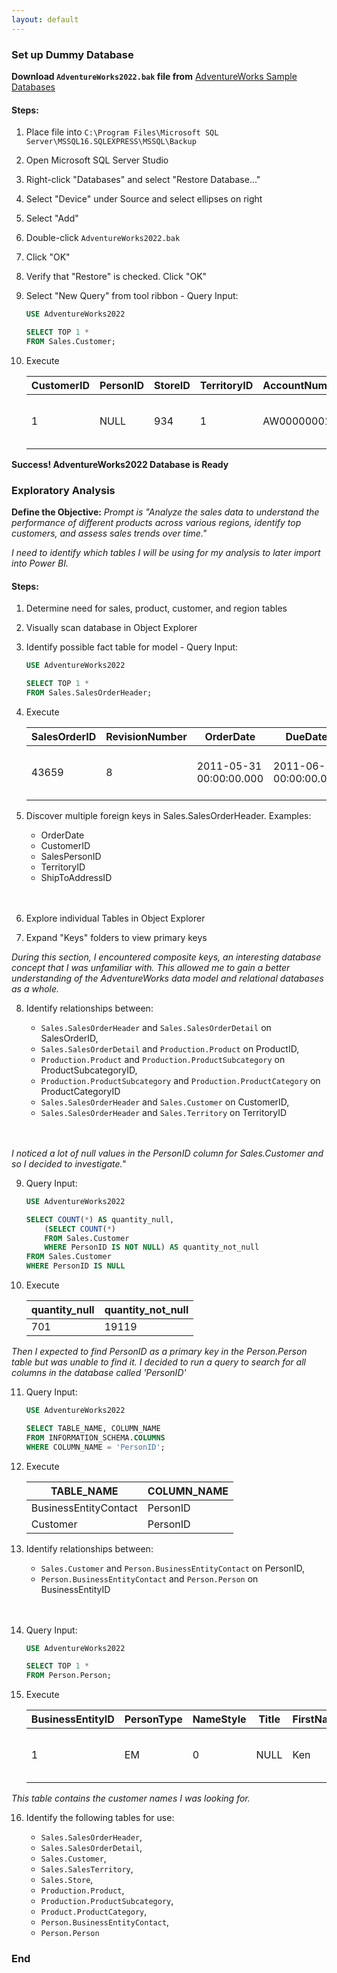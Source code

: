 ```yaml
---
layout: default
---
```


### **Set up Dummy Database**

**Download `AdventureWorks2022.bak` file from** [AdventureWorks Sample Databases](https://learn.microsoft.com/en-us/sql/samples/adventureworks-install-configure)

#### **Steps:**

1. Place file into `C:\Program Files\Microsoft SQL Server\MSSQL16.SQLEXPRESS\MSSQL\Backup`
2. Open Microsoft SQL Server Studio
3. Right-click "Databases" and select "Restore Database..."
4. Select "Device" under Source and select ellipses on right
5. Select "Add"
6. Double-click `AdventureWorks2022.bak`
7. Click "OK"
8. Verify that "Restore" is checked. Click "OK"
9. Select "New Query" from tool ribbon - Query Input:
   ```sql
   USE AdventureWorks2022

   SELECT TOP 1 *
   FROM Sales.Customer;
   ```
10. Execute

    | CustomerID | PersonID | StoreID | TerritoryID | AccountNumber | rowguid                                | ModifiedDate              |
    |------------|----------|---------|-------------|---------------|----------------------------------------|---------------------------|
    | 1          | NULL     | 934     | 1           | AW00000001    | 3F5AE95E-B87D-4AED-95B4-C3797AFCB74F    | 2014-09-12 11:15:07.263   |

**Success! AdventureWorks2022 Database is Ready**

### **Exploratory Analysis**

**Define the Objective:** <i>Prompt is "Analyze the sales data to understand the performance of different products across various regions, identify top customers, and assess sales trends over time."

I need to identify which tables I will be using for my analysis to later import into Power BI.</i>

#### **Steps:**

1. Determine need for sales, product, customer, and region tables

2. Visually scan database in Object Explorer

3. Identify possible fact table for model - Query Input:
   ```sql
   USE AdventureWorks2022

   SELECT TOP 1 *
   FROM Sales.SalesOrderHeader;
   ```
4. Execute

    | SalesOrderID | RevisionNumber | OrderDate                 | DueDate                   | ShipDate                  | Status | OnlineOrderFlag | SalesOrderNumber | PurchaseOrderNumber | AccountNumber   | CustomerID | SalesPersonID | TerritoryID | BillToAddressID | ShipToAddressID | ShipMethodID | CreditCardID | CreditCardApprovalCode | CurrencyRateID | SubTotal    | TaxAmt    | Freight  | TotalDue     | Comment | rowguid                                 | ModifiedDate           |
    |--------------|----------------|---------------------------|---------------------------|---------------------------|--------|-----------------|------------------|---------------------|-----------------|------------|---------------|-------------|-----------------|------------------|--------------|--------------|------------------------|----------------|-------------|------------|----------|---------------|---------|----------------------------------------|------------------------|
    | 43659        | 8              | 2011-05-31 00:00:00.000   | 2011-06-12 00:00:00.000   | 2011-06-07 00:00:00.000   | 5      | 0               | SO43659          | PO522145787         | 10-4020-000676   | 29825      | 279           | 5           | 985             | 985               | 5            | 16281        | 105041Vi84182          | NULL           | 20565.6206  | 1971.5149 | 616.0984 | 23153.2339    | NULL    | 79B65321-39CA-4115-9CBA-8FE0903E12E6   | 2011-06-07 00:00:00.000 |


5. Discover multiple foreign keys in Sales.SalesOrderHeader. Examples:

    * OrderDate
    * CustomerID
    * SalesPersonID
    * TerritoryID
    * ShipToAddressID
    <br>
    <br>

6. Explore individual Tables in Object Explorer

7. Expand "Keys" folders to view primary keys

  <i>During this section, I encountered composite keys, an interesting database concept that I was unfamiliar with. This allowed me to gain a better understanding of the AdventureWorks data model and relational databases as a whole.</i>

8. Identify relationships between:

    * `Sales.SalesOrderHeader` and `Sales.SalesOrderDetail` on SalesOrderID,
    * `Sales.SalesOrderDetail` and `Production.Product` on ProductID,
    * `Production.Product` and `Production.ProductSubcategory` on ProductSubcategoryID,
    * `Production.ProductSubcategory` and `Production.ProductCategory` on ProductCategoryID
    * `Sales.SalesOrderHeader` and `Sales.Customer` on CustomerID,
    * `Sales.SalesOrderHeader` and `Sales.Territory` on TerritoryID
    <br>
    <br>

  <i>I noticed a lot of null values in the PersonID column for Sales.Customer and so I decided to investigate."</i>

9. Query Input:

    ```sql
    USE AdventureWorks2022

    SELECT COUNT(*) AS quantity_null,
        (SELECT COUNT(*)
        FROM Sales.Customer
        WHERE PersonID IS NOT NULL) AS quantity_not_null
    FROM Sales.Customer
    WHERE PersonID IS NULL 
    ```

10. Execute

    | quantity_null | quantity_not_null |
    |---------------|-------------------|
    | 701           | 19119             |


  <i>Then I expected to find PersonID as a primary key in the Person.Person table but was unable to find it. I decided to run a query to search for all columns in the database called 'PersonID'</i>

11. Query Input:

    ```sql
    USE AdventureWorks2022

    SELECT TABLE_NAME, COLUMN_NAME
    FROM INFORMATION_SCHEMA.COLUMNS
    WHERE COLUMN_NAME = 'PersonID';
    ```

12. Execute

    | TABLE_NAME            | COLUMN_NAME |
    |-----------------------|-------------|
    | BusinessEntityContact | PersonID    |
    | Customer              | PersonID    |


13. Identify relationships between:

    * `Sales.Customer` and `Person.BusinessEntityContact` on PersonID,
    * `Person.BusinessEntityContact` and `Person.Person` on BusinessEntityID
    <br>
    <br>

14. Query Input:

    ```sql
    USE AdventureWorks2022

    SELECT TOP 1 *
    FROM Person.Person;
    ```

15. Execute

    | BusinessEntityID | PersonType | NameStyle | Title | FirstName | MiddleName | LastName | Suffix | EmailPromotion | AdditionalContactInfo | Demographics                                                                                   | rowguid                              | ModifiedDate           |    
    |------------------|------------|-----------|-------|-----------|------------|----------|--------|----------------|-----------------------|------------------------------------------------------------------------------------------------|--------------------------------------|------------------------|
    | 1                | EM         | 0         | NULL  | Ken       | J          | Sánchez  | NULL   | 0              | NULL                  | &lt;IndividualSurvey xmlns="http://schemas.microsoft.com/sqlserver/2004/07/adventure-works/IndividualSurvey"&gt;&lt;TotalPurchaseYTD&gt;0&lt;/TotalPurchaseYTD&gt;&lt;/IndividualSurvey&gt; | 92C4279F-1207-48A3-8448-4636514EB7E2 | 2009-01-07 00:00:00.000 |


<i>This table contains the customer names I was looking for.</i>

16. Identify the following tables for use:

    * `Sales.SalesOrderHeader`,
    * `Sales.SalesOrderDetail`,
    * `Sales.Customer`,
    * `Sales.SalesTerritory`,
    * `Sales.Store`,
    * `Production.Product`,
    * `Production.ProductSubcategory`,
    * `Product.ProductCategory`,
    * `Person.BusinessEntityContact`,
    * `Person.Person`

### **End**